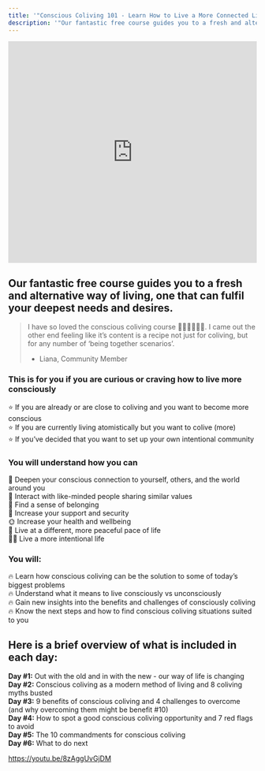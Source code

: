 ```yaml
---
title: '"Conscious Coliving 101 - Learn How to Live a More Connected Life"'
description: '"Our fantastic free course guides you to a fresh and alternative way of living. This is for you if you are curious or craving how to live more consciously in community."'
---
```

<iframe width="100%" height="450" src="https://1ebb0834.sibforms.com/serve/MUIFAOso-SX7OifkoXx43i3VzdDNFwIR8Gke86CrqXpUcRHphjtkPHtG6K-euDz2g_JamcDkQ_xLNyMBExHWE5VDUe6TfohLpz9br9yh6E8Zk4B85wuBIpI2mnhsnqf3-BXzuDOGOYS_InrUkSx7AP7rgUcwKhAAo1iWI2wQn1tSJTgJzIxiOKaPOxoB4llboNoF8xn8hEb6IVQa" frameBorder="0" scrolling="auto" allowFullScreen style={{display: "block",marginLeft: "auto",marginRight: "auto",maxWidth: "100%"}}></iframe>

## Our fantastic free course guides you to a fresh and alternative way of living, one that can fulfil your deepest needs and desires.

> I have so loved the conscious coliving course 🙏🏼🙏🏼🙏🏼. I came out the other end feeling like it’s content is a recipe not just for coliving, but for any number of ‘being together scenarios’. 
> - Liana, Community Member

### This is for you if you are curious or craving how to live more consciously 
⭐️ If you are already or are close to coliving and you want to become more conscious<br/>
⭐️ If you are currently living atomistically but you want to colive (more)<br/>
⭐️ If you’ve decided that you want to set up your own intentional community

### You will understand how you can
💞 Deepen your conscious connection to yourself, others, and the world around you<br/>
🙌 Interact with like-minded people sharing similar values<br/>
🏡 Find a sense of belonging<br/>
👭 Increase your support and security<br/>
🌞 Increase your health and wellbeing<br/>
🐌 Live at a different, more peaceful pace of life<br/>
🧘‍♂️ Live a more intentional life

### You will:
🔥 Learn how conscious coliving can be the solution to some of today’s biggest problems<br/>
🔥 Understand what it means to live consciously vs unconsciously<br/>
🔥 Gain new insights into the benefits and challenges of consciously coliving<br/>
🔥 Know the next steps and how to find conscious coliving situations suited to you

## Here is a brief overview of what is included in each day:
**Day #1:** Out with the old and in with the new - our way of life is changing<br/>
**Day #2:** Conscious coliving as a modern method of living and 8 coliving myths busted<br/>
**Day #3:** 9 benefits of conscious coliving and 4 challenges to overcome (and why overcoming them might be benefit #10)<br/>
**Day #4:** How to spot a good conscious coliving opportunity and 7 red flags to avoid<br/>
**Day #5:** The 10 commandments for conscious coliving<br/>
**Day #6:** What to do next

https://youtu.be/8zAggUvGjDM